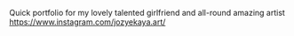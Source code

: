 Quick portfolio for my lovely talented girlfriend and all-round amazing artist https://www.instagram.com/jozyekaya.art/
